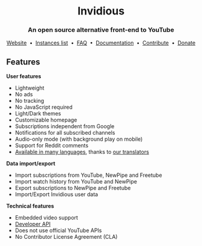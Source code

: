 <div align="center">
  <h1>Invidious</h1>
  <h3>An open source alternative front-end to YouTube</h3>

<a href="https://invidious.io/">Website</a>
&nbsp;•&nbsp;
<a href="https://instances.invidious.io/">Instances list</a>
&nbsp;•&nbsp;
<a href="https://docs.invidious.io/faq/">FAQ</a>
&nbsp;•&nbsp;
<a href="https://docs.invidious.io/">Documentation</a>
&nbsp;•&nbsp;
<a href="#contribute">Contribute</a>
&nbsp;•&nbsp;
<a href="https://invidious.io/donate/">Donate</a>

</div>

## Features

**User features**

- Lightweight
- No ads
- No tracking
- No JavaScript required
- Light/Dark themes
- Customizable homepage
- Subscriptions independent from Google
- Notifications for all subscribed channels
- Audio-only mode (with background play on mobile)
- Support for Reddit comments
- [Available in many languages](locales/), thanks to [our translators](#contribute)

**Data import/export**

- Import subscriptions from YouTube, NewPipe and Freetube
- Import watch history from YouTube and NewPipe
- Export subscriptions to NewPipe and Freetube
- Import/Export Invidious user data

**Technical features**

- Embedded video support
- [Developer API](https://docs.invidious.io/api/)
- Does not use official YouTube APIs
- No Contributor License Agreement (CLA)
